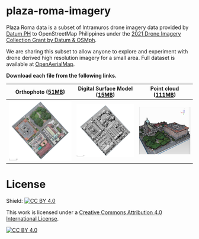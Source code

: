 # plaza-roma-imagery

Plaza Roma data is a subset of Intramuros drone imagery data provided by [Datum PH](https://datum.ph/) to OpenStreetMap Philippines under the [2021 Drone Imagery Collection Grant by Datum & OSMph](https://wiki.openstreetmap.org/wiki/Philippines/2021_Drone_Imagery_Collection_Grant_by_Datum_%26_OSMph).

We are sharing this subset to allow anyone to explore and experiment with drone derived high resolution imagery for a small area.  Full dataset is available at [OpenAerialMap](https://map.openaerialmap.org/#/120.97864642739296,14.58711500168072,19/square/132303122000013300/635a05775f1fd800066121e2?resolution=high&_k=eixes5).

**Download each file from the following links.**

Orthophoto ([51MB](https://open-hazards-ph.s3.amazonaws.com/datum/plaza-roma/plaza_roma_ortho.tif.zip)) | Digital Surface Model ([15MB](https://open-hazards-ph.s3.amazonaws.com/datum/plaza-roma/plaza_roma_dsm.tif.zip)) | Point cloud ([111MB](https://open-hazards-ph.s3.amazonaws.com/datum/plaza-roma/plaza_roma.laz.zip))
--|--|--
<img src="plaza_roma_ortho.jpg" width="300" >| <img src="plaza_roma_dsm.jpg" width="300" > | <img src="plaza_roma_laz.jpg" width="250" > 


# License

Shield: [![CC BY 4.0][cc-by-shield]][cc-by]

This work is licensed under a
[Creative Commons Attribution 4.0 International License][cc-by].

[![CC BY 4.0][cc-by-image]][cc-by]

[cc-by]: http://creativecommons.org/licenses/by/4.0/
[cc-by-image]: https://i.creativecommons.org/l/by/4.0/88x31.png
[cc-by-shield]: https://img.shields.io/badge/License-CC%20BY%204.0-lightgrey.svg
